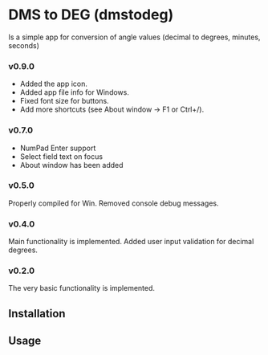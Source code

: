 # DMS to DEG (dmstodeg)

Is a simple app for conversion of angle values (decimal to degrees, minutes,
seconds)

### v0.9.0
- Added the app icon.
- Added app file info for Windows.
- Fixed font size for buttons.
- Add more shortcuts (see About window -> F1 or Ctrl+/).

### v0.7.0
- NumPad Enter support
- Select field text on focus
- About window has been added

### v0.5.0
Properly compiled for Win. Removed console debug messages.

### v0.4.0
Main functionality is implemented. Added user input validation for decimal
degrees.

### v0.2.0
The very basic functionality is implemented.

## Installation

## Usage

